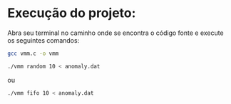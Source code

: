 # Execução do projeto: 
Abra seu terminal no caminho onde se encontra o código fonte e execute os seguintes comandos: 
```bash
gcc vmm.c -o vmm  
```

```bash
./vmm random 10 < anomaly.dat
```
ou
```bash
./vmm fifo 10 < anomaly.dat
```

